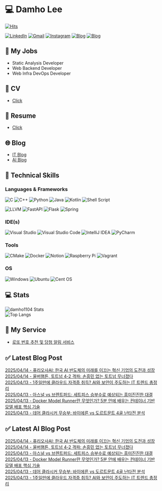 
# 💻 Damho Lee

[![Hits](https://hits.seeyoufarm.com/api/count/incr/badge.svg?url=https%3A%2F%2Fgithub.com%2Fdamho1104&count_bg=%233D9CC8&title_bg=%23555555&icon=&icon_color=%23E7E7E7&title=hits&edge_flat=false)](https://hits.seeyoufarm.com)  

[![LinkedIn](https://img.shields.io/badge/Linkedin-%230077B5.svg?style=flat&logo=linkedin&logoColor=white)](https://www.linkedin.com/in/damho1104/)
[![Gmail](https://img.shields.io/badge/Gmail-D14836?style=flat&logo=gmail&logoColor=white)](mailto:damho1104@gmail.com)
[![Instagram](https://img.shields.io/badge/Instargram-%23E4405F.svg?style=flat&logo=Instagram&logoColor=white)](https://www.instagram.com/damho1104/)
[![Blog](https://img.shields.io/badge/Blog-%23000000.svg?style=flat&logo=Tistory&logoColor=white)](https://dmomo.co.kr/)
[![Blog](https://img.shields.io/badge/Blog-%23000000.svg?style=flat&logo=WordPress&logoColor=white)](https://blog.ai.dmomo.co.kr/)

## 📃 My Jobs
- Static Analysis Developer
- Web Backend Developer
- Web Infra DevOps Developer

## 📰 CV
- [Click](https://resume.dmomo.net/damho.lee/resume)  

## 📘 Resume
- [Click](https://damho1104.notion.site/8af3191b9815406d95708d9a0cea5a9e)  

## 🌐 Blog
- [IT Blog](https://dmomo.co.kr/)
- [AI Blog](https://blog.ai.dmomo.co.kr/)

## 💪 Technical Skills
### Languages & Frameworks
![C](https://img.shields.io/badge/c-%2300599C.svg?style=flat&logo=c&logoColor=white)
![C++](https://img.shields.io/badge/c++-%2300599C.svg?style=flat&logo=c%2B%2B&logoColor=white)
![Python](https://img.shields.io/badge/Python-3776AB.svg?&style=flat&logo=Python&logoColor=white)
![Java](https://img.shields.io/badge/java-%23ED8B00.svg?style=flat&logo=openjdk&logoColor=white)
![Kotlin](https://img.shields.io/badge/Kotlin-%237F52FF.svg?style=flat&logo=Kotlin&logoColor=white)
![Shell Script](https://img.shields.io/badge/Shell_script-%23121011.svg?style=flat&logo=gnu-bash&logoColor=white)  
  
![LLVM](https://img.shields.io/badge/LLVM/Clang-000B1D.svg?&style=flat&logo=LLVM&logoColor=white)
![FastAPI](https://img.shields.io/badge/FastAPI-005571?style=flat&logo=fastapi)
![Flask](https://img.shields.io/badge/Flask-%23000.svg?style=flat&logo=flask&logoColor=white)
![Spring](https://img.shields.io/badge/Springboot-%236DB33F.svg?style=flat&logo=spring&logoColor=white)
  
  
### IDE(s)
![Visual Studio](https://img.shields.io/badge/Visual%20Studio-5C2D91.svg?style=flat&logo=visual-studio&logoColor=white) 
![Visual Studio Code](https://img.shields.io/badge/Visual%20Studio%20Code-0078d7.svg?style=flat&logo=visual-studio-code&logoColor=white)
![IntelliJ IDEA](https://img.shields.io/badge/IntelliJIDEA-000000.svg?style=flat&logo=intellij-idea&logoColor=white) 
![PyCharm](https://img.shields.io/badge/PyCharm-143?style=flat&logo=pycharm&logoColor=black&color=black&labelColor=green) 


### Tools
![CMake](https://img.shields.io/badge/CMake-%23008FBA.svg?style=flat&logo=cmake&logoColor=white)
![Docker](https://img.shields.io/badge/docker-%230db7ed.svg?style=flat&logo=docker&logoColor=white)
![Notion](https://img.shields.io/badge/Notion-%23000000.svg?style=flat&logo=notion&logoColor=white)
![Raspberry Pi](https://img.shields.io/badge/-RaspberryPi-C51A4A?style=flat&logo=Raspberry-Pi)
![Vagrant](https://img.shields.io/badge/Vagrant-%231563FF.svg?style=flat&logo=vagrant&logoColor=white)


### OS
![Windows](https://img.shields.io/badge/Windows-0078D6?style=flat&logo=windows&logoColor=white)
![Ubuntu](https://img.shields.io/badge/Ubuntu-E95420?style=flat&logo=ubuntu&logoColor=white)
![Cent OS](https://img.shields.io/badge/Cent%20OS-002260?style=flat&logo=centos&logoColor=F0F0F0)


## :computer: Stats
![damho1104 Stats](https://github-readme-stats.vercel.app/api?username=damho1104&hide=issues&show_icons=true&theme=dark)  
![Top Langs](https://github-readme-stats.vercel.app/api/top-langs/?username=damho1104&layout=compact&theme=dark)


## 📣 My Service
- [로또 번호 추천 및 당첨 알림 서비스](https://lotto.dmomo.co.kr/)  


## ✅ Latest Blog Post

[2025/04/14 - 퓨리오사AI: 한국 AI 반도체의 미래를 이끄는 혁신 기업의 도전과 성장](https://dmomo.co.kr/303) <br/>
[2025/04/14 - 울버햄튼, 토트넘 4-2 격파: 손흥민 없는 토트넘 무너졌다](https://dmomo.co.kr/302) <br/>
[2025/04/13 - 1주일만에 클라우드 자격증 취득? AI와 보안이 주도하는 IT 트렌드 총정리](https://dmomo.co.kr/301) <br/>
[2025/04/13 - 아스널 vs 브렌트퍼드: 세트피스 승부수로 예상되는 흥미진진한 대결](https://dmomo.co.kr/300) <br/>
[2025/04/13 - Docker Model Runner란 무엇인가? 5분 안에 배우는 컨테이너 기반 모델 배포 핵심 기술](https://dmomo.co.kr/299) <br/>
[2025/04/13 - 데어 클라시커 무승부: 바이에른 vs 도르트문트 4골 난타전 분석](https://dmomo.co.kr/298) <br/>

## ✅ Latest AI Blog Post
[2025/04/14 - 퓨리오사AI: 한국 AI 반도체의 미래를 이끄는 혁신 기업의 도전과 성장](https://blog.ai.dmomo.co.kr/trend/1621) <br/>
[2025/04/14 - 울버햄튼, 토트넘 4-2 격파: 손흥민 없는 토트넘 무너졌다](https://blog.ai.dmomo.co.kr/trend/1618) <br/>
[2025/04/13 - 아스널 vs 브렌트퍼드: 세트피스 승부수로 예상되는 흥미진진한 대결](https://blog.ai.dmomo.co.kr/trend/1615) <br/>
[2025/04/13 - Docker Model Runner란 무엇인가? 5분 안에 배우는 컨테이너 기반 모델 배포 핵심 기술](https://blog.ai.dmomo.co.kr/tech/1612) <br/>
[2025/04/13 - 데어 클라시커 무승부: 바이에른 vs 도르트문트 4골 난타전 분석](https://blog.ai.dmomo.co.kr/trend/1609) <br/>
[2025/04/13 - 1주일만에 클라우드 자격증 취득? AI와 보안이 주도하는 IT 트렌드 총정리](https://blog.ai.dmomo.co.kr/ai/1606) <br/>
